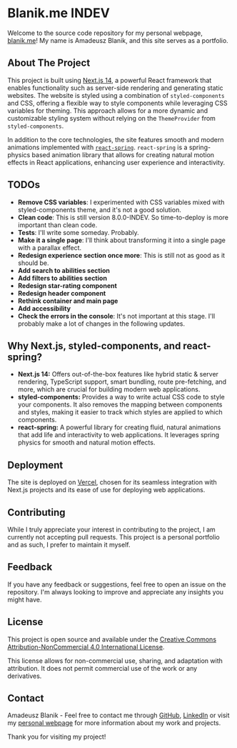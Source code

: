 # Blanik.me INDEV

Welcome to the source code repository for my personal webpage, [blanik.me](https://blanik.me)! My name is Amadeusz Blanik, and this site serves as a portfolio.

## About The Project

This project is built using [Next.js 14](https://nextjs.org/), a powerful React framework that enables functionality such as server-side rendering and generating static websites. The website is styled using a combination of `styled-components` and CSS, offering a flexible way to style components while leveraging CSS variables for theming. This approach allows for a more dynamic and customizable styling system without relying on the `ThemeProvider` from `styled-components`.

In addition to the core technologies, the site features smooth and modern animations implemented with [`react-spring`](https://www.react-spring.io/). `react-spring` is a spring-physics based animation library that allows for creating natural motion effects in React applications, enhancing user experience and interactivity.

## TODOs
- **Remove CSS variables**: I experimented with CSS variables mixed with styled-components theme, and it's not a good solution.
- **Clean code**: This is still version 8.0.0-INDEV. So time-to-deploy is more important than clean code.
- **Tests**: I'll write some someday. Probably.
- **Make it a single page**: I'll think about transforming it into a single page with a parallax effect.
- **Redesign experience section once more**: This is still not as good as it should be.
- **Add search to abilities section**
- **Add filters to abilities section**
- **Redesign star-rating component**
- **Redesign header component**
- **Rethink container and main page**
- **Add accessibility**
- **Check the errors in the console**: It's not important at this stage. I'll probably make a lot of changes in the following updates.

## Why Next.js, styled-components, and react-spring?
- **Next.js 14:** Offers out-of-the-box features like hybrid static & server rendering, TypeScript support, smart bundling, route pre-fetching, and more, which are crucial for building modern web applications.
- **styled-components:** Provides a way to write actual CSS code to style your components. It also removes the mapping between components and styles, making it easier to track which styles are applied to which components.
- **react-spring:** A powerful library for creating fluid, natural animations that add life and interactivity to web applications. It leverages spring physics for smooth and natural motion effects.

## Deployment

The site is deployed on [Vercel](https://vercel.com/), chosen for its seamless integration with Next.js projects and its ease of use for deploying web applications.

## Contributing

While I truly appreciate your interest in contributing to the project, I am currently not accepting pull requests. This project is a personal portfolio and as such, I prefer to maintain it myself.

## Feedback

If you have any feedback or suggestions, feel free to open an issue on the repository. I'm always looking to improve and appreciate any insights you might have.

## License

This project is open source and available under the [Creative Commons Attribution-NonCommercial 4.0 International License](http://creativecommons.org/licenses/by-nc/4.0/).

This license allows for non-commercial use, sharing, and adaptation with attribution. It does not permit commercial use of the work or any derivatives.

## Contact

Amadeusz Blanik - Feel free to contact me through [GitHub](https://github.com/amadeuszblanik), [LinkedIn](https://www.linkedin.com/in/amadeuszblanik/) or visit my [personal webpage](https://blanik.me) for more information about my work and projects.

Thank you for visiting my project!
